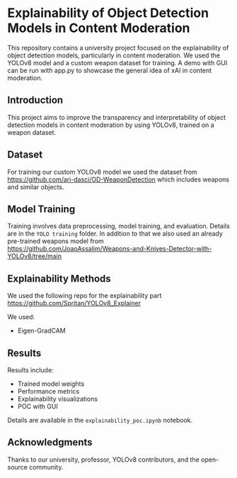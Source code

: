 # Explainability of Object Detection Models in Content Moderation

This repository contains a university project focused on the explainability of object detection models, particularly in content moderation. We used the YOLOv8 model and a custom weapon dataset for training. A demo with GUI can be run with app.py to showcase the general idea of xAI in content moderation. 

## Introduction

This project aims to improve the transparency and interpretability of object detection models in content moderation by using YOLOv8, trained on a weapon dataset.

## Dataset
For training our custom YOLOv8 model we used the dataset from https://github.com/ari-dasci/OD-WeaponDetection which includes weapons and similar objects.

## Model Training

Training involves data preprocessing, model training, and evaluation. Details are in the `YOLO training` folder.
In addition to that we also used an already pre-trained weapons model from https://github.com/JoaoAssalim/Weapons-and-Knives-Detector-with-YOLOv8/tree/main

## Explainability Methods
We used the following repo for the explainability part https://github.com/Spritan/YOLOv8_Explainer

We used:
- Eigen-GradCAM

## Results

Results include:
- Trained model weights
- Performance metrics
- Explainability visualizations
- POC with GUI

Details are available in the `explainability_poc.ipynb` notebook.


## Acknowledgments

Thanks to our university, professor, YOLOv8 contributors, and the open-source community.
